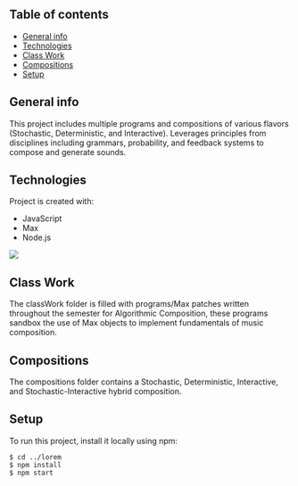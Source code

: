 ## Table of contents
* [General info](#general-info)
* [Technologies](#technologies)
* [Class Work](#class-work)
* [Compositions](#compositions)
* [Setup](#setup)


## General info
This project includes multiple programs and compositions of various flavors (Stochastic, Deterministic, and Interactive).  Leverages principles from disciplines including grammars, probability, and feedback systems to compose and generate sounds.

## Technologies
Project is created with:
* JavaScript
* Max
* Node.js

![](https://giphy.com/embed/d83gqPSbqS3eBpQEUf)

## Class Work
The classWork folder is filled with programs/Max patches written throughout the semester for Algorithmic Composition, these programs sandbox the use of Max objects to implement fundamentals of music composition.

## Compositions
The compositions folder contains a Stochastic, Deterministic, Interactive, and Stochastic-Interactive hybrid composition.

## Setup
To run this project, install it locally using npm:

```
$ cd ../lorem
$ npm install
$ npm start
```
